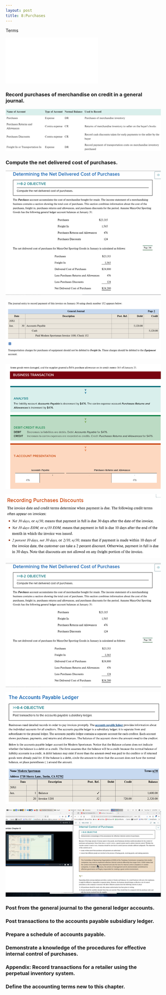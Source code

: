 ```yaml
---
layout: post
title: 8:Purchases
---
```



Terms

![](/assets/mc-graw-accounting-course/chap8.purchases/chap8.terms.txt)

### Record purchases of merchandise on credit in a general journal.

![](/assets/mc-graw-accounting-course/chap8.purchases/new.acts.png)


### Compute the net delivered cost of purchases.

![](/assets/mc-graw-accounting-course/chap8.purchases/Screenshot%20at%202024-03-05%2013-52-03.png)

![](/assets/mc-graw-accounting-course/chap8.purchases/freightin.png)

![](/assets/mc-graw-accounting-course/chap8.purchases/Screenshot%20at%202024-03-05%2013-43-35.png)

![](/assets/mc-graw-accounting-course/chap8.purchases/Screenshot%20at%202024-03-05%2013-45-05.png)

![](/assets/mc-graw-accounting-course/chap8.purchases/Screenshot%20at%202024-03-05%2013-52-03.png)

![](/assets/mc-graw-accounting-course/chap8.purchases/Screenshot%20at%202024-03-05%2014-06-34.png)

![](/assets/mc-graw-accounting-course/chap8.purchases/Screenshot%20at%202024-03-05%2014-53-03.png)


### Post from the general journal to the general ledger accounts.

### Post transactions to the accounts payable subsidiary ledger.

### Prepare a schedule of accounts payable.

### Demonstrate a knowledge of the procedures for effective internal control of purchases.

### Appendix: Record transactions for a retailer using the perpetual inventory system.

### Define the accounting terms new to this chapter.

















